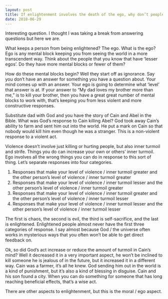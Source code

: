 ```yaml
---
layout: post
title: If enlightenment involves the death of the ego, why don’t people with lesser egos become enlightened faster and easily?
date: 2018-06-29
---
```


<p>Interesting question. I thought I was taking a break from answering questions but here we are.</p><p>What keeps a person from being enlightened? The ego. What is the ego? Ego is any mental block keeping you from seeing the world in a more transcendent way. Think about the people that you know that have ‘lesser egos’. Do they have more mental blocks or fewer of them?</p><p>How do these mental blocks begin? Well they start off as ignorance. Say you don’t have an answer for something you have a question about. Your mind comes up with an answer. Your ego is going to determine what ‘level’ that answer is at. If your answer to “My dad loves my brother more than me,” is to kill your brother, then you have a great great number of mental blocks to work with, that’s keeping you from less violent and more constructive responses.</p><p>Substitute dad with God and you have the story of Cain and Abel in the Bible. What was God’s response to Cain killing Abel? God took away Cain’s ability to farm and sent him out into the world. He put a mark on Cain so that nobody would kill him even though he was a stranger. This is a non-violent response to a violent act.</p><p>Violence doesn’t involve just killing or hurting people, but also inner turmoil and strife. Things you do can increase your own or others’ inner turmoil. Ego involves all the wrong things you can do in response to this sort of thing. Let’s separate responses into four categories.</p><ol><li>Responses that make your level of violence / inner turmoil greater and the other person’s level of violence / inner turmoil greater</li><li>Responses that make your level of violence / inner turmoil lesser and the other person’s level of violence / inner turmoil greater</li><li>Responses that make your level of violence / inner turmoil greater and the other person’s level of violence / inner turmoil lesser</li><li>Responses that make your level of violence / inner turmoil lesser and the other person’s level of violence / inner turmoil lesser</li></ol><p>The first is chaos, the second is evil, the third is self-sacrifice, and the last is enlightened. Enlightened people almost never have the first three categories of response. I say almost because God / the universe often works in mysterious ways that you often won’t be able to get direct feedback on.</p><p>Ok, so did God’s act increase or reduce the amount of turmoil in Cain’s mind? Well it decreased it in a very important aspect, he won’t be inclined to kill someone he is jealous of in the future, but it increased it in a different way. Cain was a farmer, it’s all he knew. God sending him out in the world is a kind of punishment, but it’s also a kind of blessing in disguise. Cain and his son found a city. When you can do something for someone that has long reaching beneficial effects, that’s a wise act.</p><p>There are other aspects to enlightenment, but this is the moral / ego aspect.</p>
